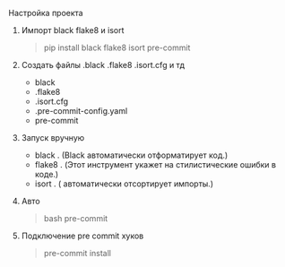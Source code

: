 Настройка проекта 


1) Импорт black flake8 и isort
   > pip install black flake8 isort pre-commit
2) Создать файлы .black .flake8 .isort.cfg и тд
   - black
   - .flake8
   - .isort.cfg
   - .pre-commit-config.yaml
   - pre-commit

3) Запуск вручную
   - black . (Black автоматически отформатирует код.)
   - flake8 . (Этот инструмент укажет на стилистические ошибки в коде.)
   - isort . ( автоматически отсортирует импорты.)
4) Авто
   >bash pre-commit

5) Подключение pre commit хуков
   >pre-commit install
